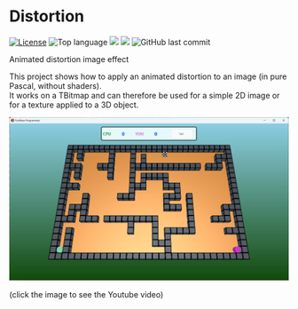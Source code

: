 # Distortion
[![License](https://img.shields.io/badge/License-MIT-green.svg)](https://opensource.org/licenses/MIT)
![Top language](https://img.shields.io/github/languages/top/gbegreg/FunMaze)
[![](https://tokei.rs/b1/github/gbegreg/MapReduce?category=code)](https://github.com//gbegreg/FunMaze)
[![](https://tokei.rs/b1/github/gbegreg/MapReduce?category=files)](https://github.com//gbegreg/FunMaze)
![GitHub last commit](https://img.shields.io/github/last-commit/gbegreg/FunMaze)

Animated distortion image effect

This project shows how to apply an animated distortion to an image (in pure Pascal, without shaders).<br>
It works on a TBitmap and can therefore be used for a simple 2D image or for a texture applied to a 3D object.

[![FunMaze](https://github.com/gbegreg/FunMaze/blob/main/capture.png)](https://youtu.be/1MBjJuxV3wM?si=7mU11MSj5OhxCAoQ)

(click the image to see the Youtube video)

